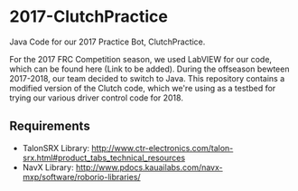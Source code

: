 # 2017-ClutchPractice

Java Code for our 2017 Practice Bot, ClutchPractice.

For the 2017 FRC Competition season, we used LabVIEW for our code, which can be found here (Link to be added). During the offseason bewteen 2017-2018, our team decided to switch to Java. This repository contains a modified version of the Clutch code, which we're using as a testbed for trying our various driver control code for 2018.

## Requirements
* TalonSRX Library: http://www.ctr-electronics.com/talon-srx.html#product_tabs_technical_resources
* NavX Library: http://www.pdocs.kauailabs.com/navx-mxp/software/roborio-libraries/
